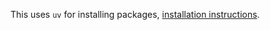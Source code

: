 This uses `uv` for installing packages, [installation instructions](https://docs.astral.sh/uv/getting-started/installation/).

